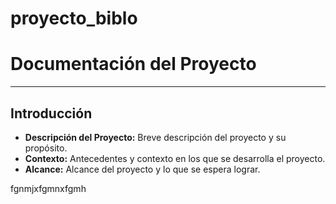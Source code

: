 # proyecto_biblo

# Documentación del Proyecto

---

## Introducción
- **Descripción del Proyecto:** Breve descripción del proyecto y su propósito.
- **Contexto:** Antecedentes y contexto en los que se desarrolla el proyecto.
- **Alcance:** Alcance del proyecto y lo que se espera lograr.

fgnmjxfgmnxfgmh
